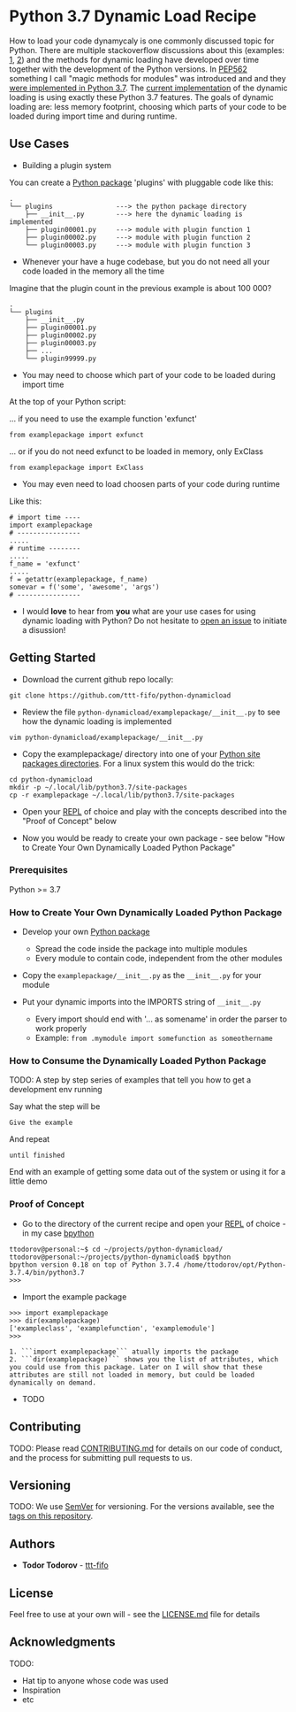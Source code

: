 # Python 3.7 Dynamic Load Recipe

How to load your code dynamycaly is one commonly discussed topic for Python. There are multiple stackoverflow discussions about this (examples: [1](https://stackoverflow.com/questions/951124/dynamic-loading-of-python-modules), [2](https://stackoverflow.com/questions/547829/how-to-dynamically-load-a-python-class)) and the methods for dynamic loading have developed over time together with the development of the Python versions. In [PEP562](https://www.python.org/dev/peps/pep-0562/) something I call "magic methods for modules" was introduced and and they [were implemented in Python 3.7](https://docs.python.org/3/whatsnew/3.7.html#whatsnew37-pep562). The [current implementation](examplepackage/__init__.py) of the dynamic loading is using exactly these Python 3.7 features. The goals of dynamic loading are: less memory footprint, choosing which parts of your code to be loaded during import time and during runtime.

## Use Cases

* Building a plugin system

You can create a [Python package](https://realpython.com/python-modules-packages/) 'plugins' with pluggable code like this:

```
.
└── plugins                ---> the python package directory
    ├── __init__.py        ---> here the dynamic loading is implemented
    ├── plugin00001.py     ---> module with plugin function 1
    ├── plugin00002.py     ---> module with plugin function 2
    └── plugin00003.py     ---> module with plugin function 3
```

* Whenever your have a huge codebase, but you do not need all your code loaded in the memory all the time

Imagine that the plugin count in the previous example is about 100 000?

```
.
└── plugins
    ├── __init__.py
    ├── plugin00001.py
    ├── plugin00002.py
    ├── plugin00003.py
    ├── ...
    └── plugin99999.py
```

* You may need to choose which part of your code to be loaded during import time

At the top of your Python script:

... if you need to use the example function 'exfunct'

```
from examplepackage import exfunct
```

... or if you do not need exfunct to be loaded in memory, only ExClass

```
from examplepackage import ExClass
```

* You may even need to load choosen parts of your code during runtime

Like this:

```
# import time ----
import examplepackage
# ----------------
.....
# runtime --------
.....
f_name = 'exfunct'
.....
f = getattr(examplepackage, f_name)
somevar = f('some', 'awesome', 'args')
# ----------------
```

* I would **love** to hear from **you** what are your use cases for using dynamic loading with Python? Do not hesitate to [open an issue](https://github.com/ttt-fifo/python-dynamicload/issues) to initiate a disussion!

## Getting Started

* Download the current github repo locally:

```
git clone https://github.com/ttt-fifo/python-dynamicload
```

* Review the file ```python-dynamicload/examplepackage/__init__.py``` to see how the dynamic loading is implemented

```
vim python-dynamicload/examplepackage/__init__.py
```

* Copy the examplepackage/ directory into one of your [Python site packages directories](https://docs.python.org/3/library/site.html). For a linux system this would do the trick:

```
cd python-dynamicload
mkdir -p ~/.local/lib/python3.7/site-packages
cp -r examplepackage ~/.local/lib/python3.7/site-packages 
```

* Open your [REPL](https://pythonprogramminglanguage.com/repl/) of choice and play with the concepts described into the "Proof of Concept" below

* Now you would be ready to create your own package - see below "How to Create Your Own Dynamically Loaded Python Package"

### Prerequisites

Python >= 3.7

### How to Create Your Own Dynamically Loaded Python Package

* Develop your own [Python package](https://realpython.com/python-modules-packages/)
    - Spread the code inside the package into multiple modules
    - Every module to contain code, independent from the other modules

* Copy the ```examplepackage/__init__.py``` as the ```__init__.py``` for your module

* Put your dynamic imports into the IMPORTS string of ```__init__.py```
    - Every import should end with '... as somename' in order the parser to work properly
    - Example: ```from .mymodule import somefunction as someothername```

### How to Consume the Dynamically Loaded Python Package

TODO: A step by step series of examples that tell you how to get a development env running

Say what the step will be

```
Give the example
```

And repeat

```
until finished
```

End with an example of getting some data out of the system or using it for a little demo


### Proof of Concept

* Go to the directory of the current recipe and open your [REPL](https://pythonprogramminglanguage.com/repl/) of choice - in my case [bpython](https://bpython-interpreter.org/)
```
ttodorov@personal:~$ cd ~/projects/python-dynamicload/
ttodorov@personal:~/projects/python-dynamicload$ bpython
bpython version 0.18 on top of Python 3.7.4 /home/ttodorov/opt/Python-3.7.4/bin/python3.7
>>>
```

* Import the example package
```
>>> import examplepackage
>>> dir(examplepackage)
['exampleclass', 'examplefunction', 'examplemodule']
>>>
```
    1. ```import examplepackage``` atually imports the package
    2. ```dir(examplepackage)``` shows you the list of attributes, which you could use from this package. Later on I will show that these attributes are still not loaded in memory, but could be loaded dynamically on demand.

* TODO


## Contributing

TODO:
Please read [CONTRIBUTING.md](https://gist.github.com/PurpleBooth/b24679402957c63ec426) for details on our code of conduct, and the process for submitting pull requests to us.

## Versioning

TODO:
We use [SemVer](http://semver.org/) for versioning. For the versions available, see the [tags on this repository](https://github.com/your/project/tags). 

## Authors

* **Todor Todorov** - [ttt-fifo](https://github.com/ttt-fifo)

## License

Feel free to use at your own will - see the [LICENSE.md](LICENSE.md) file for details

## Acknowledgments

TODO:

* Hat tip to anyone whose code was used
* Inspiration
* etc


